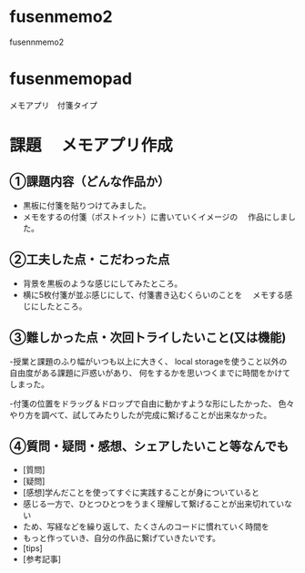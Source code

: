 # fusenmemo2
fusennmemo2
# fusenmemopad
メモアプリ　付箋タイプ
# 課題　 メモアプリ作成

## ①課題内容（どんな作品か）
- 黒板に付箋を貼りつけてみました。
- メモをするの付箋（ポストイット）に書いていくイメージの
　作品にしました。

## ②工夫した点・こだわった点
- 背景を黒板のような感じにしてみたところ。
- 横に5枚付箋が並ぶ感じにして、付箋書き込むくらいのことを
　メモする感じにしたところ。

## ③難しかった点・次回トライしたいこと(又は機能)
-授業と課題のふり幅がいつも以上に大きく、
local storageを使うこと以外の
自由度がある課題に戸惑いがあり、
何をするかを思いつくまでに時間をかけてしまった。

-付箋の位置をドラッグ＆ドロップで自由に動かすような形にしたかった、
色々やり方を調べて、試してみたりしたが完成に繋げることが出来なかった。

## ④質問・疑問・感想、シェアしたいこと等なんでも
- [質問]
- [疑問]
- [感想]学んだことを使ってすぐに実践することが身についていると
- 感じる一方で、ひとつひとつをうまく理解して繋げることが出来切れていない
- ため、写経などを繰り返して、たくさんのコードに慣れていく時間を
- もっと作っていき、自分の作品に繋げていきたいです。
- [tips]
- [参考記事]

